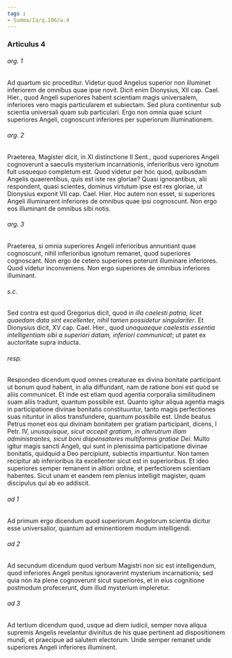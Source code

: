 ```yaml
---
tags : 
- Summa/Ia/q.106/a.4
---
```


### Articulus 4

###### arg. 1
Ad quartum sic proceditur. Videtur quod Angelus superior non illuminet inferiorem de omnibus quae ipse novit. Dicit enim Dionysius, XII cap. Cael. Hier., quod Angeli superiores habent scientiam magis universalem, inferiores vero magis particularem et subiectam. Sed plura continentur sub scientia universali quam sub particulari. Ergo non omnia quae sciunt superiores Angeli, cognoscunt inferiores per superiorum illuminationem.

###### arg. 2
Praeterea, Magister dicit, in XI distinctione II Sent., quod superiores Angeli cognoverunt a saeculis mysterium incarnationis, inferioribus vero ignotum fuit usquequo completum est. Quod videtur per hoc quod, quibusdam Angelis quaerentibus, quis est iste rex gloriae? Quasi ignorantibus, alii respondent, quasi scientes, dominus virtutum ipse est rex gloriae, ut Dionysius exponit VII cap. Cael. Hier. Hoc autem non esset, si superiores Angeli illuminarent inferiores de omnibus quae ipsi cognoscunt. Non ergo eos illuminant de omnibus sibi notis.

###### arg. 3
Praeterea, si omnia superiores Angeli inferioribus annuntiant quae cognoscunt, nihil inferioribus ignotum remanet, quod superiores cognoscant. Non ergo de cetero superiores poterunt illuminare inferiores. Quod videtur inconveniens. Non ergo superiores de omnibus inferiores illuminant.

###### s.c.
Sed contra est quod Gregorius dicit, quod *in illa caelesti patria, licet quaedam data sint excellenter, nihil tamen possidetur singulariter*. Et Dionysius dicit, XV cap. Cael. Hier., quod *unaquaeque caelestis essentia intelligentiam sibi a superiori datam, inferiori communicat*; ut patet ex auctoritate supra inducta.

###### resp.
Respondeo dicendum quod omnes creaturae ex divina bonitate participant ut bonum quod habent, in alia diffundant, nam de ratione boni est quod se aliis communicet. Et inde est etiam quod agentia corporalia similitudinem suam aliis tradunt, quantum possibile est. Quanto igitur aliqua agentia magis in participatione divinae bonitatis constituuntur, tanto magis perfectiones suas nituntur in alios transfundere, quantum possibile est. Unde beatus Petrus monet eos qui divinam bonitatem per gratiam participant, dicens, I Petr. IV, *unusquisque, sicut accepit gratiam, in alterutrum illam administrantes, sicut boni dispensatores multiformis gratiae Dei*. Multo igitur magis sancti Angeli, qui sunt in plenissima participatione divinae bonitatis, quidquid a Deo percipiunt, subiectis impartiuntur. Non tamen recipitur ab inferioribus ita excellenter sicut est in superioribus. Et ideo superiores semper remanent in altiori ordine, et perfectiorem scientiam habentes. Sicut unam et eandem rem plenius intelligit magister, quam discipulus qui ab eo addiscit.

###### ad 1
Ad primum ergo dicendum quod superiorum Angelorum scientia dicitur esse universalior, quantum ad eminentiorem modum intelligendi.

###### ad 2
Ad secundum dicendum quod verbum Magistri non sic est intelligendum, quod inferiores Angeli penitus ignoraverint mysterium incarnationis; sed quia non ita plene cognoverunt sicut superiores, et in eius cognitione postmodum profecerunt, dum illud mysterium impleretur.

###### ad 3
Ad tertium dicendum quod, usque ad diem iudicii, semper nova aliqua supremis Angelis revelantur divinitus de his quae pertinent ad dispositionem mundi, et praecipue ad salutem electorum. Unde semper remanet unde superiores Angeli inferiores illuminent.

